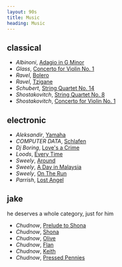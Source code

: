 ```yaml
---
layout: 90s
title: Music
heading: Music
---
```


## classical

- _Albinoni_, [Adagio in G Minor][ce]
- _Glass_, [Concerto for Violin No. 1][ca]
- _Ravel_, [Bolero][cb]
- _Ravel_, [Tzigane][cf]
- _Schubert_, [String Quartet No. 14][cd]
- _Shostakovitch_, [String Quartet No. 8][cc]
- _Shostakovitch_, [Concerto for Violin No. 1][cg]

## electronic

- _Aleksandir_, [Yamaha][ed]
- _COMPUTER DATA_, [Schlafen][ec]
- _Dj Boring_, [Love's a Crime][eh]
- _Loods_, [Every Time][eg]
- _Sweely_, [Around][ea]
- _Sweely_, [A Day in Malaysia][eb]
- _Sweely_, [On The Run][ef]
- _Parrish_, [Lost Angel][ee]

## jake

he deserves a whole category, just for him

- _Chudnow_, [Prelude to Shona][ja]
- _Chudnow_, [Shona][jb]
- _Chudnow_, [Olive][jc]
- _Chudnow_, [Flan][jd]
- _Chudnow_, [Keith][je]
- _Chudnow_, [Pressed Pennies][jf]

[ca]: https://www.youtube.com/watch?v=rM2KLeoRBGo
[cb]: https://www.youtube.com/watch?v=mhhkGyJ092E
[cc]: https://www.youtube.com/watch?v=41HIXtBElH4
[cd]: https://www.youtube.com/watch?v=otdayisyIiM
[ce]: https://www.youtube.com/watch?v=_eLU5W1vc8Y
[cf]: https://www.youtube.com/watch?v=w0ObgSKBqTQ
[cg]: https://www.youtube.com/watch?v=8HZVQyD9rsY
[ea]: https://www.youtube.com/watch?v=2NG9h9yZYf8
[eb]: https://www.youtube.com/watch?v=sg6-GaAKmUI
[ec]: https://www.youtube.com/watch?v=0zT_Mk7ZkyY
[ed]: https://www.youtube.com/watch?v=OnW6rQ_z9Ug
[ee]: https://www.youtube.com/watch?v=L2aUMxR2tUo
[ef]: https://www.youtube.com/watch?v=FgEQh2yGnMU
[eg]: https://www.youtube.com/watch?v=R4Qlv-nwhy0
[eh]: https://www.youtube.com/watch?v=XO66x8zodFo
[ja]: https://www.youtube.com/watch?v=CXQA9oJtK9c
[jb]: https://www.youtube.com/watch?v=WBAIyY9y3HM
[jc]: https://www.youtube.com/watch?v=3QQS8fJqXoI
[jd]: https://www.youtube.com/watch?v=6u_EWKVRoxc
[je]: https://www.youtube.com/watch?v=7lxZoh9-G_8
[jf]: https://www.youtube.com/watch?v=PwrUR8LVcb4
